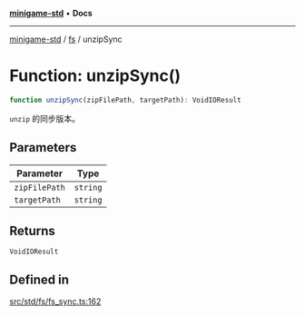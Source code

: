 [**minigame-std**](../../../README.md) • **Docs**

***

[minigame-std](../../../README.md) / [fs](../README.md) / unzipSync

# Function: unzipSync()

```ts
function unzipSync(zipFilePath, targetPath): VoidIOResult
```

`unzip` 的同步版本。

## Parameters

| Parameter | Type |
| ------ | ------ |
| `zipFilePath` | `string` |
| `targetPath` | `string` |

## Returns

`VoidIOResult`

## Defined in

[src/std/fs/fs\_sync.ts:162](https://github.com/JiangJie/minigame-std/blob/d5a0bd55450bd8f6d3ddbc9f604a3e15ebaebf6d/src/std/fs/fs_sync.ts#L162)
